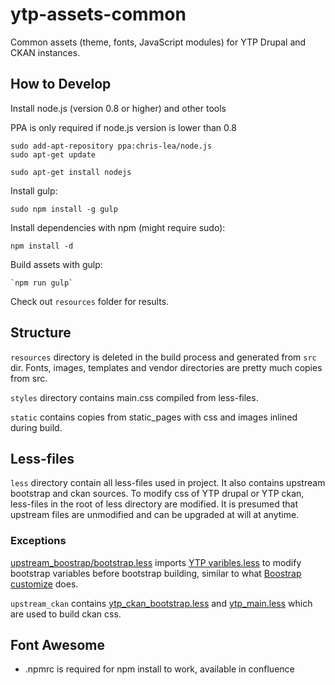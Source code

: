 # ytp-assets-common

Common assets (theme, fonts, JavaScript modules) for YTP Drupal and CKAN instances.

## How to Develop

Install node.js (version 0.8 or higher) and other tools

PPA is only required if node.js version is lower than 0.8

	sudo add-apt-repository ppa:chris-lea/node.js
	sudo apt-get update

	sudo apt-get install nodejs

Install gulp:

	sudo npm install -g gulp

Install dependencies with npm (might require sudo):

	npm install -d

Build assets with gulp:

	`npm run gulp`

Check out `resources` folder for results.


## Structure

`resources` directory is deleted in the build process and generated from `src` dir. Fonts, images, templates and vendor directories are pretty much copies from src.

`styles` directory contains main.css compiled from less-files. 

`static` contains copies from static_pages with css and images inlined during build.

## Less-files

`less` directory contain all less-files used in project. It also contains upstream bootstrap and ckan sources. To modify css of YTP drupal or YTP ckan, less-files in the root of less directory are modified. It is presumed that upstream files are unmodified and can be upgraded at will at anytime.

### Exceptions

[upstream_boostrap/bootstrap.less](src/less/upstream_bootstrap/bootstrap.less) imports [YTP varibles.less](src/less/variables.less) to modify bootstrap variables before bootstrap building, similar to what [Boostrap customize](http://getbootstrap.com/customize/) does.

`upstream_ckan` contains [ytp_ckan_bootstrap.less](src/less/upstream_ckan/ytp_ckan_bootstrap.less) and [ytp_main.less](src/less/upstream_ckan/ytp_main.less) which are used to build ckan css.


## Font Awesome

* .npmrc is required for npm install to work, available in confluence
